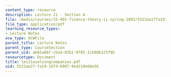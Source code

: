 ```yaml
---
content_type: resource
description: Lecture 21 - Section A
file: /media/courses/15-402-finance-theory-ii-spring-2003/5523ae27fa193d7409079ed210e66e56_lec21avaluingcompanies.pdf
file_type: application/pdf
learning_resource_types:
- Lecture Notes
ocw_type: OCWFile
parent_title: Lecture Notes
parent_type: CourseSection
parent_uid: ab65a0bf-cbad-03b1-0785-1cb9d6125f9b
resourcetype: Document
title: lec21avaluingcompanies.pdf
uid: 5523ae27-fa19-3d74-0907-9ed210e66e56
---
```

